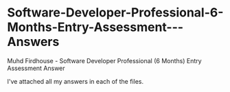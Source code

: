 # Software-Developer-Professional-6-Months-Entry-Assessment---Answers
Muhd Firdhouse - Software Developer Professional (6 Months) Entry Assessment Answer


I've attached all my answers in each of the files. 
